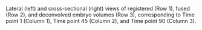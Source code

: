 Lateral (left) and cross-sectional (right) views of registered (Row 1), fused (Row 2), and deconvolved embryo volumes (Row 3), corresponding to Time point 1 (Column 1), Time point 45 (Column 2), and Time point 90 (Column 3).
